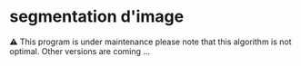 # segmentation d'image

⚠️ This program is under maintenance
please note that this algorithm is not optimal. Other versions are coming ...
